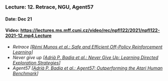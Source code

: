### Lecture: 12. Retrace, NGU, Agent57
#### Date: Dec 21
#### Video: https://lectures.ms.mff.cuni.cz/video/rec/npfl122/2021/npfl122-2021-12.mp4,Lecture

- _Retrace [[Rémi Munos et al.: Safe and Efficient Off-Policy Reinforcement Learning](https://arxiv.org/abs/1606.02647)]_
- _Never give up [[Adrià P. Badia et al.: Never Give Up: Learning Directed Exploration Strategies](https://arxiv.org/abs/2002.06038)]_
- _Agent57 [[Adrià P. Badia et al.: Agent57: Outperforming the Atari Human Benchmark](https://arxiv.org/abs/2003.13350)]_
